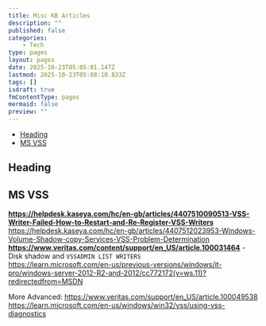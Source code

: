 ```yaml
---
title: Misc KB Articles
description: ""
published: false
categories:
    - Tech
type: pages
layout: pages
date: 2025-10-23T05:05:01.147Z
lastmod: 2025-10-23T05:08:10.833Z
tags: []
isdraft: true
fmContentType: pages
mermaid: false
preview: ""
---
```

<!--- cSpell:words -->
<!--- cSpell:ignore -->
<!--- cSpell:disable --->
* [Heading](#heading)
* [MS VSS](#ms-vss)
<!--- cSpell:enable --->

## Heading

## MS VSS

**<https://helpdesk.kaseya.com/hc/en-gb/articles/4407510090513-VSS-Writer-Failed-How-to-Restart-and-Re-Register-VSS-Writers>**\
<https://helpdesk.kaseya.com/hc/en-gb/articles/4407512023953-Windows-Volume-Shadow-copy-Services-VSS-Problem-Determination>\
**<https://www.veritas.com/content/support/en_US/article.100031464>** - Disk shadow and `VSSADMIN LIST WRITERS`\
<https://learn.microsoft.com/en-us/previous-versions/windows/it-pro/windows-server-2012-R2-and-2012/cc772172(v=ws.11)?redirectedfrom=MSDN>

More Advanced:
<https://www.veritas.com/support/en_US/article.100049538>\
<https://learn.microsoft.com/en-us/windows/win32/vss/using-vss-diagnostics>

<!-- cSpell:ignore toolname -->
<!--
## toolname

### toolname Commands

### toolname Notes

### toolname References

<>
-->
